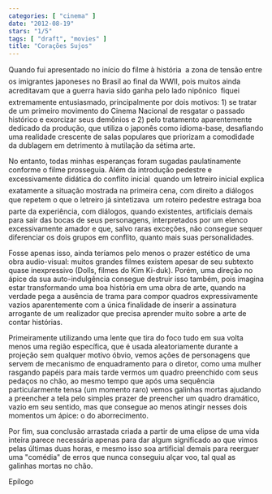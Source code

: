```yaml
---
categories: [ "cinema" ]
date: "2012-08-19"
stars: "1/5"
tags: [ "draft", "movies" ]
title: "Corações Sujos"
---
```

Quando fui apresentado no início do filme à história  a zona
de tensão entre os imigrantes japoneses no Brasil ao final da WWII,
pois muitos ainda acreditavam que a guerra havia sido ganha pelo lado
nipônico  fiquei extremamente entusiasmado, principalmente por dois
motivos: 1) se tratar de um primeiro movimento do Cinema Nacional de
resgatar o passado histórico e exorcizar seus demônios e 2) pelo
tratamento aparentemente dedicado da produção, que utiliza o japonês
como idioma-base, desafiando uma realidade crescente de salas populares
que priorizam a comodidade da dublagem em detrimento à mutilação da
sétima arte.

No entanto, todas minhas esperanças foram sugadas paulatinamente conforme
o filme prosseguia. Além da introdução pedestre e excessivamente
didática do conflito inicial  quando um letreiro inicial explica
exatamente a situação mostrada na primeira cena, com direito a diálogos
que repetem o que o letreiro já sintetizava  um roteiro pedestre
estraga boa parte da experiência, com diálogos, quando existentes,
artificiais demais para sair das bocas de seus personagens, interpretados
por um elenco excessivamente amador e que, salvo raras exceções, não
consegue sequer diferenciar os dois grupos em conflito, quanto mais suas
personalidades.

Fosse apenas isso, ainda teríamos pelo menos o prazer estético de uma
obra audio-visual: muitos grandes filmes existem apesar de seu subtexto
quase inexpressivo (Dolls, filmes do Kim Ki-duk). Porém, uma direção
no ápice da sua auto-indulgência consegue destruir isso também, pois
imagina estar transformando uma boa história em uma obra de arte, quando
na verdade pega a ausência de trama para compor quadros expressivamente
vazios aparentemente com a única finalidade de inserir a assinatura
arrogante de um realizador que precisa aprender muito sobre a arte de
contar histórias.

Primeiramente utilizando uma lente que tira do foco tudo em sua volta
menos uma região específica, que é usada aleatoriamente durante a
projeção sem qualquer motivo óbvio, vemos ações de personagens que
servem de mecanismo de enquadramento para o diretor, como uma mulher
rasgando papéis para mais tarde vermos um quadro preenchido com seus
pedaços no chão, ao mesmo tempo que após uma sequência particularmente
tensa (um momento raro) vemos galinhas mortas ajudando a preencher a
tela pelo simples prazer de preencher um quadro dramático, vazio em
seu sentido, mas que consegue ao menos atingir nesses dois momentos um
ápice: o do aborrecimento.

Por fim, sua conclusão arrastada criada a partir de uma elipse de uma
vida inteira parece necessária apenas para dar algum significado ao
que vimos pelas últimas duas horas, e mesmo isso soa artificial demais
para reerguer uma "comédia" de erros que nunca conseguiu alçar voo,
tal qual as galinhas mortas no chão.

Epílogo

